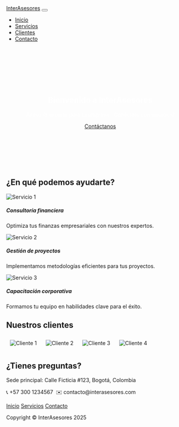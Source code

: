 <!DOCTYPE html>
<html lang="es">
<head>
  <meta charset="UTF-8">
  <title>InterAsesores</title>
  <meta name="viewport" content="width=device-width, initial-scale=1">
  <link href="https://cdn.jsdelivr.net/npm/bootstrap@5.3.0/dist/css/bootstrap.min.css" rel="stylesheet">
  <style>
    .hero { background: url('banner.jpg') center/cover; color: white; padding: 100px 0; text-align:center; }
    .services .card:hover { transform: translateY(-5px); box-shadow: 0 4px 8px rgba(0,0,0,0.2); }
    .clients img { max-height: 80px; margin: 10px; }
  </style>
</head>
<body>

  <!-- Cabecera -->
  <nav class="navbar navbar-expand-lg navbar-light bg-light">
    <div class="container">
      <a class="navbar-brand" href="#">InterAsesores</a>
      <button class="navbar-toggler" data-bs-toggle="collapse" data-bs-target="#nav"><span class="navbar-toggler-icon"></span></button>
      <div class="collapse navbar-collapse" id="nav">
        <ul class="navbar-nav ms-auto">
          <li class="nav-item"><a class="nav-link" href="#">Inicio</a></li>
          <li class="nav-item"><a class="nav-link" href="#">Servicios</a></li>
          <li class="nav-item"><a class="nav-link" href="#">Clientes</a></li>
          <li class="nav-item"><a class="nav-link" href="#">Contacto</a></li>
        </ul>
      </div>
    </div>
  </nav>

  <!-- Banner -->
  <section class="hero">
    <div class="container">
      <h1>Bienvenido a InterAsesores</h1>
      <p>Asesoría experta para tu empresa. ¡Conéctate con nosotros!</p>
      <a href="#contacto" class="btn btn-primary">Contáctanos</a>
    </div>
  </section>

  <!-- Servicios -->
  <section class="services py-5">
    <div class="container">
      <h2 class="mb-4 text-center">¿En qué podemos ayudarte?</h2>
      <div class="row g-4">
        <div class="col-md-4">
          <div class="card text-center p-4">
            <img src="img/servicio1.png" class="card-img-top mx-auto" alt="Servicio 1" style="max-width:100px;">
            <div class="card-body">
              <h5 class="card-title">Consultoría financiera</h5>
              <p class="card-text">Optimiza tus finanzas empresariales con nuestros expertos.</p>
            </div>
          </div>
        </div>
        <div class="col-md-4">
          <div class="card text-center p-4">
            <img src="img/servicio2.png" class="card-img-top mx-auto" alt="Servicio 2" style="max-width:100px;">
            <div class="card-body">
              <h5 class="card-title">Gestión de proyectos</h5>
              <p class="card-text">Implementamos metodologías eficientes para tus proyectos.</p>
            </div>
          </div>
        </div>
        <div class="col-md-4">
          <div class="card text-center p-4">
            <img src="img/servicio3.png" class="card-img-top mx-auto" alt="Servicio 3" style="max-width:100px;">
            <div class="card-body">
              <h5 class="card-title">Capacitación corporativa</h5>
              <p class="card-text">Formamos tu equipo en habilidades clave para el éxito.</p>
            </div>
          </div>
        </div>
      </div>
    </div>
  </section>

  <!-- Clientes -->
  <section class="clients bg-light py-5">
    <div class="container text-center">
      <h2 class="mb-4">Nuestros clientes</h2>
      <div class="d-flex flex-wrap justify-content-center">
        <img src="cliente1.png" alt="Cliente 1">
        <img src="cliente2.png" alt="Cliente 2">
        <img src="cliente3.png" alt="Cliente 3">
        <img src="cliente4.png" alt="Cliente 4">
      </div>
    </div>
  </section>

  <!-- Contacto -->
  <section id="contacto" class="py-5">
    <div class="container text-center">
      <h2>¿Tienes preguntas?</h2>
      <p>Sede principal: Calle Ficticia #123, Bogotá, Colombia</p>
      <p>📞 +57 300 1234567  ✉️ contacto@interasesores.com</p>
    </div>
  </section>

  <!-- Footer -->
  <footer class="bg-dark text-white text-center py-3">
    <div class="container">
      <a href="#" class="text-white me-3">Inicio</a>
      <a href="#" class="text-white me-3">Servicios</a>
      <a href="#" class="text-white me-3">Contacto</a>
      <p class="mt-2 mb-0">Copyright © InterAsesores 2025</p>
    </div>
  </footer>

  <script src="https://cdn.jsdelivr.net/npm/bootstrap@5.3.0/dist/js/bootstrap.bundle.min.js"></script>
</body>
</html>

